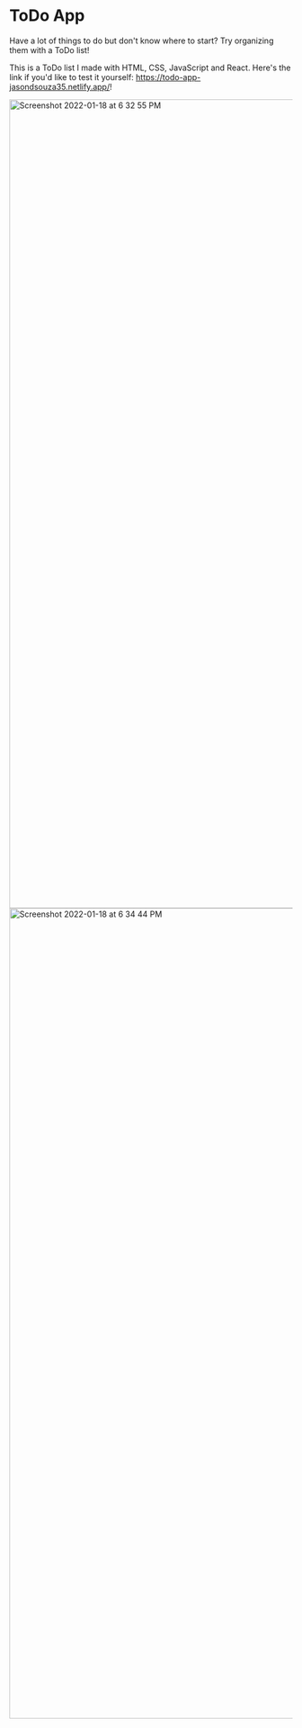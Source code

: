 # ToDo App
Have a lot of things to do but don't know where to start? Try organizing them with a ToDo list!

This is a ToDo list I made with HTML, CSS, JavaScript and React. 
Here's the link if you'd like to test it yourself: https://todo-app-jasondsouza35.netlify.app/!



<img width="1437" alt="Screenshot 2022-01-18 at 6 32 55 PM" src="https://user-images.githubusercontent.com/74161096/150035605-a491a0df-d582-4d51-8543-5fc7cc9cbb5b.png">

<img width="1440" alt="Screenshot 2022-01-18 at 6 34 44 PM" src="https://user-images.githubusercontent.com/74161096/150035763-01350452-e8ca-4def-9ff3-0a1c34018210.png">
